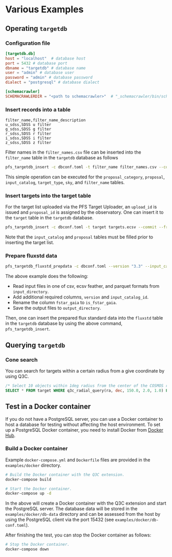 # Various Examples

## Operating `targetdb`

### Configuration file

```toml title="dbconf.toml"
[targetdb.db]
host = "localhost"  # database host
port = 5432 # database port
dbname = "targetdb" # database name
user = "admin" # database user
password = "admin" # database password
dialect = "postgresql" # database dialect

[schemacrawler]
SCHEMACRAWLERDIR = "<path to schemacrawler>"  # "_schemacrawler/bin/schemacrawler.sh" under the path will be used
```

### Insert records into a table

```csv title="filter_names.csv"
filter_name,filter_name_description
u_sdss,SDSS u filter
g_sdss,SDSS g filter
r_sdss,SDSS r filter
i_sdss,SDSS i filter
z_sdss,SDSS z filter
```

Filter names in the `filter_names.csv` file can be inserted into the `filter_name` table in the `targetdb` database as follows

```bash
pfs_targetdb_insert -c dbconf.toml -t filter_name filter_names.csv --commit
```

This simple operation can be executed for the `proposal_category`, `proposal`, `input_catalog`, `target_type`, `sky`, and `filter_name` tables.

### Insert targets into the target table

For the target list uploaded via the PFS Target Uploader,
an `upload_id` is issued and `proposal_id` is assigned by the observatory.
One can insert it to the `target` table in the `targetdb` database.

```bash
pfs_targetdb_insert -c dbconf.toml -t target targets.ecsv --commit --from-uploader --upload-id "aabbccddeeffgghh" --proposal-id "S24B-QN001"
```

Note that the `input_catalog` and `proposal` tables must be filled prior to inserting the target list.

### Prepare fluxstd data

```bash
pfs_targetdb_fluxstd_prepdata -c dbconf.toml --version "3.3" --input_catalog_id 3006 --rename-cols '{"fstar_gaia": "is_fstar_gaia"}' input_directory output_directory
```

The above example does the following:
- Read input files in one of csv, ecsv feather, and parquet formats from `input_directory`.
- Add additional required columns, `version` and `input_catalog_id`.
- Rename the column `fstar_gaia` to `is_fstar_gaia`.
- Save the output files to `output_directory`.

Then, one can insert the prepared flux standard data into the `fluxstd` table in the `targetdb` database by using the above command, `pfs_targetdb_insert`.

## Querying `targetdb`

### Cone search

You can search for targets within a certain radius from a give coordinate by using Q3C.

```sql
/* Select 10 objects within 1deg radius from the center of the COSMOS region (RA=150, Dec=2) */
SELECT * FROM target WHERE q3c_radial_query(ra, dec, 150.0, 2.0, 1.0) LIMIT 10;
```

## Test in a Docker container

If you do not have a PostgreSQL server, you can use a Docker container to host a database for testing without affecting the host environment.
To set up a PostgreSQL Docker container, you need to install Docker from [Docker Hub](https://hub.docker.com/search?type=edition&offering=community).

### Build a Docker container

Example `docker-compose.yml` and `Dockerfile` files are provided in the `examples/docker` directory.

```bash
# Build the Docker container with the Q3C extension.
docker-compose build

# Start the Docker container.
docker-compose up -d
```

In the above will create a Docker container with the Q3C extension and start the PostgreSQL server.
The database data will be stored in the `examples/docker/db-data` directory and can be assessed from the host
by using the PostgreSQL client via the port 15432 (see `examples/docker/db-conf.toml`).


After finishing the test, you can stop the Docker container as follows:

```bash
# Stop the Docker container.
docker-compose down
```
